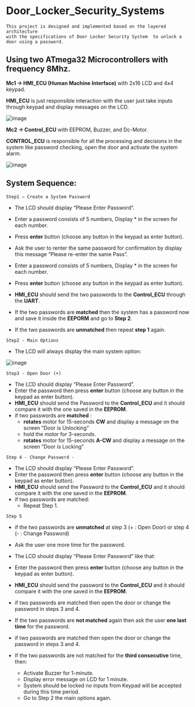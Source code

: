 # Door_Locker_Security_Systems
```
This project is designed and implemented based on the layered architecture
with the specifications of Door Locker Security System  to unlock a door using a password.
```
## **Using two ATmega32 Microcontrollers with frequency 8Mhz.**

**Mc1 → HMI_ECU (Human Machine Interface)** with 2x16 LCD and 4x4 keypad.

**HMI_ECU** is just responsible interaction with the user just take inputs through keypad and display messages on the LCD.


![image](https://github.com/YoussefGobran/Door_Locker_Security_Systems/assets/132088403/d4c8a61c-5738-490e-ac09-c0e07c7c291b)

**Mc2 → Control_ECU** with EEPROM, Buzzer, and Dc-Motor.

**CONTROL_ECU** is responsible for all the processing and decisions in the system like password checking, open the door and activate the system alarm.

![image](https://github.com/YoussefGobran/Door_Locker_Security_Systems/assets/132088403/90fbf803-525d-434d-9235-019aeeb18437)

## **System Sequence:**

```
Step1 – Create a System Password
```
- The LCD should display “Please Enter Password”.
- Enter a password consists of 5 numbers, Display * in the screen for each number.
- Press **enter** button (choose any button in the keypad as enter button).
- Ask the user to renter the same password for confirmation by display this message
    “Please re-enter the same Pass”.
- Enter a password consists of 5 numbers, Display * in the screen for each number.
- Press **enter** button (choose any button in the keypad as enter button).
- **HMI_ECU** should send the two passwords to the **Control_ECU** through the **UART**.


- If the two passwords are **matched** then the system has a password now and save it
    inside the **EEPORM** and go to **Step 2**.
- If the two passwords are **unmatched** then repeat **step 1** again.
```
Step2 - Main Options
```
- The LCD will always display the main system option:
  
![image](https://github.com/YoussefGobran/Door_Locker_Security_Systems/assets/132088403/7e0494aa-c6c5-4b04-9627-50a0933d3a76)

```
Step3 - Open Door (+)
```

- The LCD should display “Please Enter Password”.
- Enter the password then press **enter** button (choose any button in the keypad as
    enter button).
- **HMI_ECU** should send the Password to the **Control_ECU** and it should compare it
    with the one saved in the **EEPROM**.
- if two passwords are **matched** :
    - **rotates** motor for 15-seconds **CW** and display a message on the screen
       “Door is Unlocking”
    - hold the motor for 3-seconds.
    - **rotates** motor for 15-seconds **A-CW** and display a message on the screen
       “Door is Locking”

```
Step 4 - Change Password -
```

- The LCD should display “Please Enter Password”.
- Enter the password then press **enter** button (choose any button in the keypad as
    enter button).
- **HMI_ECU** should send the Password to the **Control_ECU** and it should compare it
    with the one saved in the **EEPROM**.
- if two passwords are matched:
    - Repeat Step 1.
```
Step 5
```
- if the two passwords are **unmatched** at step 3 (+ : Open Door) or step 4 (- : Change
    Password)
- Ask the user one more time for the password.
- The LCD should display “Please Enter Password” like that:
- Enter the password then press **enter** button (choose any button in the keypad as
    enter button).
- **HMI_ECU** should send the password to the **Control_ECU** and it should compare it
    with the one saved in the **EEPROM**.
- if two passwords are matched then open the door or change the password in steps
    3 and 4.
- If the two passwords are **not matched** again then ask the user **one last time** for the
    password.
- if two passwords are matched then open the door or change the password in steps
    3 and 4.


- If the two passwords are not matched for the **third consecutive** time, then:
    - Activate Buzzer for 1-minute.
    - Display error message on LCD for 1 minute.
    - System should be locked no inputs from Keypad will be accepted during
       this time period.
    - Go to Step 2 the main options again.





